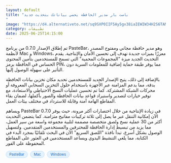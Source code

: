 ```yaml
---
layout: default
title: "باست بار مدير الحافظة يحمي بياناتك بتحديث جديد
"
image: "https://d4.alternativeto.net/sq9SXP0IIF5Ay5gv38iaIEWIW34H2S6TAMZfoeSvmaA/rs:fill:1520:760:0/g:ce:0:0/YWJzOi8vZGlzdC9jb250ZW50LzE3NTA4NTYwODMzNzAucG5n.png"
category: تطبيقات
date: 2025-06-25T14:15:00
---
```


تم إطلاق الإصدار 0.7.0 من برنامج PasteBar، وهو مدير حافظة مجاني ومفتوح المصدر لأنظمة Mac و Windows، معززًا بميزات جديدة تهدف إلى تحسين الأمان والإنتاجية. يقدم التحديث الجديد ميزة "المجموعات المحمية" التي تسمح للمستخدمين بتأمين المحتوى الحساس في الحافظة برمز PIN، مما يوفر طبقة حماية إضافية للمعلومات السرية دون التأثير على سهولة الوصول إليها.

بالإضافة إلى ذلك، يتيح الإصدار الجديد للمستخدمين تحديد مكان تخزين بيانات الحافظة بدقة، مما يدعم المزامنة عبر الأجهزة باستخدام حلول التخزين السحابي المعروفة أو محركات الشبكة المشتركة. كما تم تحسين عمليات النسخ الاحتياطي والاستعادة، مع توفير خيارات لتصدير واستيراد قواعد بيانات الحافظة والصور بأكملها، لضمان بقاء المقاطع الهامة آمنة وقابلة للاسترداد في مختلف بيئات العمل.

ويساهم PasteBar 0.7.0 في زيادة الإنتاجية من خلال اختصارات أكثر مرونة، حيث يوفر الآن إمكانية التنقل عبر ما يصل إلى ثلاثة تركيبات مفاتيح متزامنة. كما يتضمن التحديث أكثر من 30 عملية نسخ ولصق متخصصة مصممة لتلبية مجموعة واسعة من سير العمل، مما يزيد من تبسيط إدارة الحافظة للمحترفين والمستخدمين المتقدمين. ولتسهيل الوصول بشكل أسرع، تبدأ نافذة "اللصق السريع" الآن في البحث تلقائيًا بمجرد البدء في الكتابة، مما يلغي التنشيط اليدوي ويساعد المستخدمين في العثور على المقاطع المحفوظة على الفور.

<div style="margin-top:2px; margin-bottom:2px;"><a href="https://bidjadraft.github.io/?query=PasteBar" style="background:#e3f2fd; color:#1565c0; font-size:80%; border-radius:12px; padding:3px 10px; margin:2px 4px 2px 0; display:inline-block; border:1px solid #bbdefb; text-decoration:none;">PasteBar</a> <a href="https://bidjadraft.github.io/?query=Mac" style="background:#e3f2fd; color:#1565c0; font-size:80%; border-radius:12px; padding:3px 10px; margin:2px 4px 2px 0; display:inline-block; border:1px solid #bbdefb; text-decoration:none;">Mac</a> <a href="https://bidjadraft.github.io/?query=Windows" style="background:#e3f2fd; color:#1565c0; font-size:80%; border-radius:12px; padding:3px 10px; margin:2px 4px 2px 0; display:inline-block; border:1px solid #bbdefb; text-decoration:none;">Windows</a></div><br><br>
